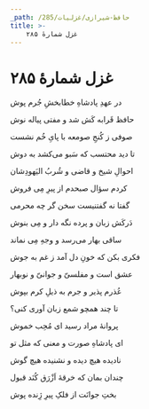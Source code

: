 ```yaml
---
_path: /حافظ-شیرازی/غزلیات/285
title: >-
    غزل شمارهٔ ۲۸۵
---
```

# غزل شمارهٔ ۲۸۵

<div class="b" id="bn1"><div class="m1"><p>در عهدِ پادشاهِ خطابخشِ جُرم پوش</p></div>
<div class="m2"><p>حافظ قَرابه کَش شد و مفتی پیاله نوش</p></div></div>
<div class="b" id="bn2"><div class="m1"><p>صوفی ز کُنجِ صومعه با پایِ خُم نشست</p></div>
<div class="m2"><p>تا دید محتسب که سَبو می‌کشد به دوش</p></div></div>
<div class="b" id="bn3"><div class="m1"><p>احوالِ شیخ و قاضی و شُربُ الیَهودِشان</p></div>
<div class="m2"><p>کردم سؤال صبحدم از پیرِ مِی فروش</p></div></div>
<div class="b" id="bn4"><div class="m1"><p>گفتا نه گفتنیست سخن گر چه محرمی</p></div>
<div class="m2"><p>دَرکَش زبان و پرده نگه دار و مِی بنوش</p></div></div>
<div class="b" id="bn5"><div class="m1"><p>ساقی بهار می‌رسد و وجهِ مِی نماند</p></div>
<div class="m2"><p>فکری بکن که خونِ دل آمد ز غم به جوش</p></div></div>
<div class="b" id="bn6"><div class="m1"><p>عشق است و مفلسیّ و جوانیّ و نوبهار</p></div>
<div class="m2"><p>عُذرم پذیر و جرم به ذیلِ کرم بپوش</p></div></div>
<div class="b" id="bn7"><div class="m1"><p>تا چند همچو شمع زبان آوری کنی؟</p></div>
<div class="m2"><p>پروانهٔ مراد رسید ای مُحِب خموش</p></div></div>
<div class="b" id="bn8"><div class="m1"><p>ای پادشاهِ صورت و معنی که مثل تو</p></div>
<div class="m2"><p>نادیده هیچ دیده و نشنیده هیچ گوش</p></div></div>
<div class="b" id="bn9"><div class="m1"><p>چندان بمان که خرقهٔ اَزْرَق کُنَد قبول</p></div>
<div class="m2"><p>بختِ جوانَت از فلکِ پیرِ ژِنده پوش</p></div></div>
